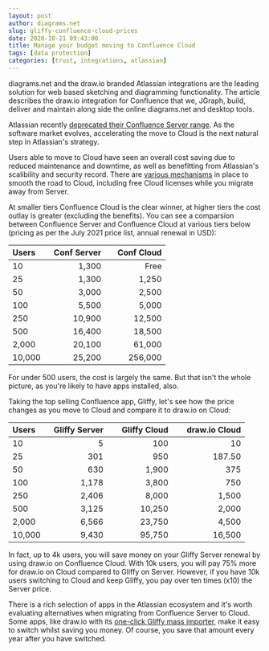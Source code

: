 ```yaml
---
layout: post
author: diagrams.net
slug: gliffy-confluence-cloud-prices
date: 2020-10-21 09:43:00
title: Manage your budget moving to Confluence Cloud
tags: [data protection]
categories: [trust, integrations, atlassian]
---
```


diagrams.net and the draw.io branded Atlassian integrations are the leading solution for web based sketching and diagramming functionality. The article describes the draw.io integration for Confluence that we, JGraph, build, deliver and maintain along side the online diagrams.net and desktop tools.

Atlassian recently [deprecated their Confluence Server range](https://www.atlassian.com/blog/announcements/journey-to-cloud). As the software market evolves, accelerating the move to Cloud is the next natural step in Atlassian's strategy.

Users able to move to Cloud have seen an overall cost saving due to reduced maintenance and downtime, as well as benefitting from Atlassian's scalibility and security record. There are [various mechanisms](http://www.atlassian.com/migration/cloud) in place to smooth the road to Cloud, including free Cloud licenses while you migrate away from Server.

At smaller tiers Confluence Cloud is the clear winner, at higher tiers the cost outlay is greater (excluding the benefits). You can see a comparsion between Confluence Server and Confluence Cloud at various tiers below (pricing as per the July 2021 price list, annual renewal in USD):

| Users <code>&nbsp;&nbsp;</code>       | Conf Server   | <code>&nbsp;&nbsp;</code>Conf Cloud |
|----|---:|---:|
| 10           | 1,300        | Free       |
| 25           | 1,300        | 1,250      |
| 50           | 3,000        | 2,500      |
| 100          | 5,500        | 5,000      |
| 250          | 10,900       | 12,500     |
| 500          | 16,400       | 18,500     |
| 2,000        | 20,100       | 61,000     |
| 10,000       | 25,200       | 256,000    |  

For under 500 users, the cost is largely the same. But that isn't the whole picture, as you're likely to have apps installed, also.

Taking the top selling Confluence app, Gliffy, let's see how the price changes as you move to Cloud and compare it to draw.io on Cloud:

| Users <code>&nbsp;&nbsp;</code>      | Gliffy Server  | <code>&nbsp;&nbsp;</code> Gliffy Cloud | <code>&nbsp;&nbsp;</code> draw.io Cloud |
|----|---:|---:|---:|
| 10           | 5              | 100          | 10            |
| 25           | 301            | 950          | 187.50        |
| 50           | 630            | 1,900        | 375           |
| 100          | 1,178          | 3,800        | 750           |
| 250          | 2,406          | 8,000        | 1,500         |
| 500          | 3,125          | 10,250       | 2,000         |
| 2,000        | 6,566          | 23,750       | 4,500         |
| 10,000       | 9,430          | 95,750       | 16,500        |

In fact, up to 4k users, you will save money on your Gliffy Server renewal by using draw.io on Confluence Cloud. With 10k users, you will pay 75% more for draw.io on Cloud compared to Gliffy on Server. However, if you have 10k users switching to Cloud and keep Gliffy, you pay over ten times (x10) the Server price.

There is a rich selection of apps in the Atlassian ecosystem and it's worth evaluating alternatives when migrating from Confluence Server to Cloud. Some apps, like draw.io with its [one-click Gliffy mass importer](https://www.diagrams.net/doc/faq/mass-import-gliffy-confluence-server), make it easy to  switch whilst saving you money. Of course, you save that amount every year after you have switched.
